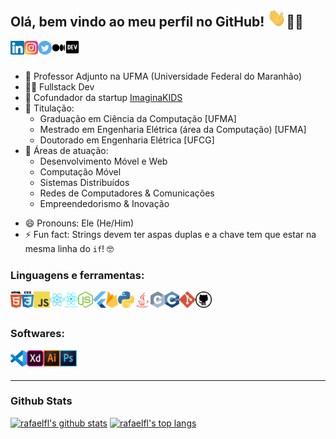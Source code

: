 <!--### Hi there 


**rafaelfl/rafaelfl** is a ✨ _special_ ✨ repository because its `README.md` (this file) appears on your GitHub profile.

Here are some ideas to get you started:

- 🔭 I’m currently working on ...
- 🌱 I’m currently learning ...
- 👯 I’m looking to collaborate on ...
- 🤔 I’m looking for help with ...
- 💬 Ask me about ...
- 📫 How to reach me: ...
- 😄 Pronouns: ...
- ⚡ Fun fact: ...
-->

## Olá, bem vindo ao meu perfil no GitHub! <img src="https://github.com/rafaelfl/rafaelfl/blob/main/img/Hi.gif" width="30px">👨‍💻

<a href="https://www.linkedin.com/in/rafael-fernandes-lopes/" target="_blank"><img align="left" alt="Rafael Fernandes Lopes | LinkedIn" width="22px" src="https://github.com/rafaelfl/rafaelfl/blob/main/img/linkedin.svg" />
<a href="https://instagram.com/rafaelf_l" target="_blank"><img align="left" alt="Rafael Fernandes Lopes | Instagram" width="22px" src="https://github.com/rafaelfl/rafaelfl/blob/main/img/instagram.svg" />
<a href="https://twitter.com/rafaelf_l" target="_blank"><img align="left" alt="Rafael Fernandes Lopes | Twitter" width="22px" src="https://github.com/rafaelfl/rafaelfl/blob/main/img/twitter.svg" />
<a href="https://medium.com/@rafaelfernandeslopes" target="_blank"><img align="left" alt="Rafael Fernandes Lopes | Medium" width="22px" src="https://github.com/rafaelfl/rafaelfl/blob/main/img/medium.svg" />
<a href="https://dev.to/rafaelfl" target="_blank"><img align="left" alt="dev to rafaelfl" width="22px" src="https://github.com/rafaelfl/rafaelfl/blob/main/img/devto.svg" /></a>

<br />
<br />
  
- 💼 Professor Adjunto na UFMA (Universidade Federal do Maranhão)
- ✍🏻 Fullstack Dev
- 🔭 Cofundador da startup <a href="https://www.imaginakids.com.br/" target="_blank">ImaginaKIDS</a>
- 🥇 Titulação:
  - Graduação em Ciência da Computação [UFMA]
  - Mestrado em Engenharia Elétrica (área da Computação) [UFMA]
  - Doutorado em Engenharia Elétrica [UFCG]
- 🌱 Áreas de atuação:
  - Desenvolvimento Móvel e Web
  - Computação Móvel
  - Sistemas Distribuídos
  - Redes de Computadores & Comunicações
  - Empreendedorismo & Inovação
<!-- - 👯 I’m looking to collaborate on ... -->
<!-- - 🤔 I’m looking for help with ... -->
<!-- - 💬 Ask me about ... -->
<!-- - ✍🏻 <samp>Core Member of IEEE Bombay Section Technical and Professional Committee  -->
- 😄 Pronouns: Ele (He/Him)
- ⚡ Fun fact: Strings devem ter aspas duplas e a chave tem que estar na mesma linha do `if`! 🤓

### Linguagens e ferramentas:

<div>
    <a href="https://www.w3.org/html/" target="_blank"><img align="left" alt="HTML5" height="26px" src="https://github.com/rafaelfl/rafaelfl/blob/main/img/html5.svg" /></a>
    <a href="https://www.w3schools.com/css/" target="_blank"><img align="left" alt="CSS3" height="26px" src="https://github.com/rafaelfl/rafaelfl/blob/main/img/css3.svg" /></a>
    <a href="https://www.w3schools.com/js/" target="_blank"><img align="left" alt="Javascript" height="26px" src="https://github.com/rafaelfl/rafaelfl/blob/main/img/js.svg" /></a>
    <a href="https://reactjs.org/" target="_blank"><img align="left" alt="React.JS" height="26px" src="https://github.com/rafaelfl/rafaelfl/blob/main/img/react.svg" /></a>
    <a href="https://reactnative.dev/" target="_blank"><img align="left" alt="React Native" height="26px" src="https://github.com/rafaelfl/rafaelfl/blob/main/img/react-native.png" /></a>
    <a href="https://nodejs.org/" target="_blank"><img align="left" alt="Node.JS" height="26px" src="https://github.com/rafaelfl/rafaelfl/blob/main/img/nodejs.svg" /></a>
    <a href="https://flutter.dev/" target="_blank"><img align="left" alt="Flutter" height="26px" src="https://github.com/rafaelfl/rafaelfl/blob/main/img/flutter.svg" /></a>
    <a href="https://firebase.google.com/" target="_blank"><img align="left" alt="Firebase" height="26px" src="https://github.com/rafaelfl/rafaelfl/blob/main/img/firebase.svg" /></a>
    <a href="https://www.python.org" target="_blank"> <img align="left" alt="Python" height="26px" src="https://github.com/rafaelfl/rafaelfl/blob/main/img/python.svg"/> </a>
    <a href="https://www.java.com/" target="_blank"> <img align="left" alt="Java" height="26px" src="https://github.com/rafaelfl/rafaelfl/blob/main/img/java.svg"/> </a>
    <a href="https://www.cprogramming.com/" target="_blank"> <img align="left" alt="C" height="26px" src="https://github.com/rafaelfl/rafaelfl/blob/main/img/c-programming.svg"/> </a>
    <a href="https://www.w3schools.com/cpp/" target="_blank"> <img align="left" alt="C++" height="26px" src="https://github.com/rafaelfl/rafaelfl/blob/main/img/c%2B%2B.svg"/> </a>
    <a href="https://git-scm.com/" target="_blank"> <img align="left" alt="Git" height="26px" src="https://github.com/rafaelfl/rafaelfl/blob/main/img/git.svg"/> </a>
    <a href="https://github.com/" target="_blank"> <img align="left" alt="GitHub" height="26px" src="https://github.com/rafaelfl/rafaelfl/blob/main/img/github.svg"/> </a>
</div>
<br />
<br />

### Softwares:

<img align="left" alt="Visual Studio Code" height="26px" src="https://raw.githubusercontent.com/github/explore/80688e429a7d4ef2fca1e82350fe8e3517d3494d/topics/visual-studio-code/visual-studio-code.png" />
<a href="https://www.adobe.com/products/xd.html" target="_blank"> <img align="left" alt="XD" height="26px" src="https://github.com/rafaelfl/rafaelfl/blob/main/img/adobexd.svg"/> </a> 
<a href="https://www.adobe.com/in/products/illustrator.html" target="_blank"> <img align="left" alt="Illustrator" height="26px" src="https://github.com/rafaelfl/rafaelfl/blob/main/img/illustrator.svg"/> </a> 
<a href="https://www.photoshop.com/en" target="_blank"> <img align="left" alt="Photoshop" height="26px" src="https://github.com/rafaelfl/rafaelfl/blob/main/img/photoshop.svg"/> </a>
<br />
<br />

---
### Github Stats

[![rafaelfl's github stats](https://github-readme-stats.vercel.app/api?username=rafaelfl&include_all_commits=true&count_private=true&show_icons=true&theme=algolia)](https://github.com/anuraghazra/github-readme-stats)
[![rafaelfl's top langs](https://github-readme-stats-eight-theta.vercel.app/api/top-langs/?username=rafaelfl&layout=compact&langs_count=8&theme=algolia)](https://github.com/anuraghazra/github-readme-stats)
